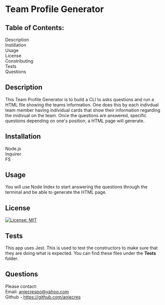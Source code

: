# Team Profile Generator

## Table of Contents: 

Description <br>
Instillation <br>
Usage <br>
License <br>
Constributing <br>
Tests <br>
Questions

## Description 

This Team Profile Generator is to build a CLI to asks questions and run a HTML file showing the teams information. One does this by each indivdual team member having individual cards that show their information regarding the inidivual on the team. Once the questions are answered, specific questions depending on one's position, a HTML page will generate. 

## Installation 
Node.js <br>
Inquirer <br>
FS <br>

## Usage 
You will use Node Index to start answering the questions through the terminal and be able to generate the HTML page. 

## License 

[![License: MIT](https://img.shields.io/badge/License-MIT-yellow.svg)](https://opensource.org/licenses/MIT)

## Tests 
This app uses Jest. This is used to test the constructors to make sure that they are doing what is expected. You can find these files under the __Tests__ folder. 

## Questions 
Please contact:<br>
Email: aniecrespo@yahoo.com
<br>
Github - https://github.com/aniecres
